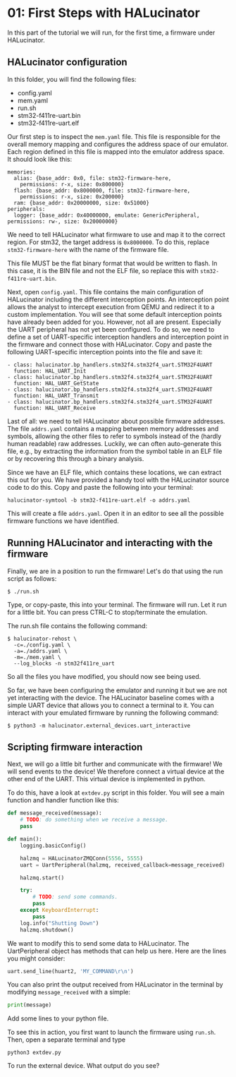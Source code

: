 # 01: First Steps with HALucinator

In this part of the tutorial we will run, for the first time, a firmware under
HALucinator.


## HALucinator configuration

In this folder, you will find the following files:

 - config.yaml
 - mem.yaml
 - run.sh
 - stm32-f411re-uart.bin
 - stm32-f411re-uart.elf

Our first step is to inspect the `mem.yaml` file. This file is responsible for
the overall memory mapping and configures the address space of our emulator.
Each region defined in this file is mapped into the emulator address space.
It should look like this:

```
memories:
  alias: {base_addr: 0x0, file: stm32-firmware-here,
    permissions: r-x, size: 0x800000}
  flash: {base_addr: 0x8000000, file: stm32-firmware-here,
    permissions: r-x, size: 0x200000}
  ram: {base_addr: 0x20000000, size: 0x51000}
peripherals:
  logger: {base_addr: 0x40000000, emulate: GenericPeripheral, permissions: rw-, size: 0x20000000}
```

We need to tell HALucinator what firmware to use and map it to the correct
region. For stm32, the target address is `0x8000000`. To do this, replace
`stm32-firmware-here` with the name of the firmware file.

This file MUST be the flat binary format that would be written to flash. In this
case, it is the BIN file and not the ELF file, so replace this with
`stm32-f411re-uart.bin`.

Next, open `config.yaml`. This file contains the main configuration of
HALucinator including the different interception points. An interception point
allows the analyst to intercept execution from QEMU and redirect it to a custom
implementation. You will see that some default interception points have already
been added for you. However, not all are present. Especially the UART peripheral
has not yet been configured. To do so, we need to define a set of UART-specific
interception handlers and interception point in the firmware and connect those
with HALucinator. Copy and paste the following UART-specific interception points
into the file and save it:

```
- class: halucinator.bp_handlers.stm32f4.stm32f4_uart.STM32F4UART 
  function: HAL_UART_Init
- class: halucinator.bp_handlers.stm32f4.stm32f4_uart.STM32F4UART 
  function: HAL_UART_GetState
- class: halucinator.bp_handlers.stm32f4.stm32f4_uart.STM32F4UART
  function: HAL_UART_Transmit
- class: halucinator.bp_handlers.stm32f4.stm32f4_uart.STM32F4UART
  function: HAL_UART_Receive
```

Last of all: we need to tell HALucinator about possible firmware addresses. 
The file `addrs.yaml` contains a mapping between memory addresses and symbols,
allowing the other files to refer to symbols instead of the (hardly human
readable) raw addresses. Luckily, we can often auto-generate this file, e.g., by
extracting the information from the symbol table in an ELF file or by recovering
this through a binary analysis.

Since we have an ELF file, which contains these locations, we can extract 
this out for you. We have provided a handy tool with the HALucinator 
source code to do this. Copy and paste the following into your terminal: 

```
halucinator-symtool -b stm32-f411re-uart.elf -o addrs.yaml
```

This will create a file `addrs.yaml`. Open it in an editor to see all the 
possible firmware functions we have identified.


## Running HALucinator and interacting with the firmware

Finally, we are in a position to run the firmware! Let's do that using the 
run script as follows:

```
$ ./run.sh
```

Type, or copy-paste, this into your terminal. The firmware will run. Let it 
run for a little bit. You can press CTRL-C to stop/terminate the emulation.

The run.sh file contains the following command:

```
$ halucinator-rehost \
  -c=./config.yaml \
  -a=./addrs.yaml \
  -m=./mem.yaml \
  --log_blocks -n stm32f411re_uart
```

So all the files you have modified, you should now see being used.

So far, we have been configuring the emulator and running it but we are not yet
interacting with the device. The HALucinator baseline comes with a simple UART
device that allows you to connect a terminal to it. You can interact with your
emulated firmware by running the following command:

```
$ python3 -m halucinator.external_devices.uart_interactive
```


## Scripting firmware interaction

Next, we will go a little bit further and communicate with the firmware! We 
will send events to the device! We therefore connect a virtual device at the
other end of the UART. This virtual device is implemented in python.

To do this, have a look at `extdev.py` script in this folder. You will see a 
main function and handler function like this:

```py
def message_received(message):
    # TODO: do something when we receive a message.
    pass

def main():
    logging.basicConfig()

    halzmq = HALucinatorZMQConn(5556, 5555) 
    uart = UartPeripheral(halzmq, received_callback=message_received)

    halzmq.start()

    try:
        # TODO: send some commands.
        pass
    except KeyboardInterrupt:
        pass
    log.info("Shutting Down")
    halzmq.shutdown()
```

We want to modify this to send some data to HALucinator. The UartPeripheral object 
has methods that can help us here. Here are the lines you might consider:


```py
uart.send_line(huart2, 'MY_COMMAND\r\n')
```

You can also print the output received from HALucinator in the terminal by modifying 
`message_received` with a simple:

```py
print(message)
```

Add some lines to your python file.

To see this in action, you first want to launch the firmware using `run.sh`. 
Then, open a separate terminal and type 

```
python3 extdev.py
```


To run the external device. What output do you see?
